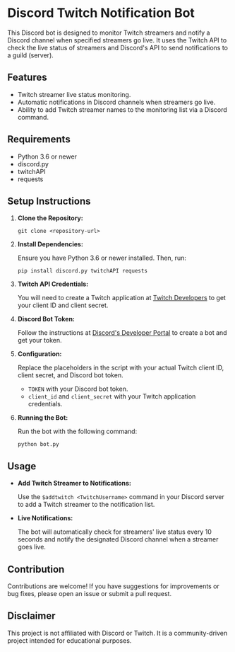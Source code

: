 # Discord Twitch Notification Bot

This Discord bot is designed to monitor Twitch streamers and notify a Discord channel when specified streamers go live. It uses the Twitch API to check the live status of streamers and Discord's API to send notifications to a guild (server).

## Features

- Twitch streamer live status monitoring.
- Automatic notifications in Discord channels when streamers go live.
- Ability to add Twitch streamer names to the monitoring list via a Discord command.

## Requirements

- Python 3.6 or newer
- discord.py
- twitchAPI
- requests

## Setup Instructions

1. **Clone the Repository:**

    ```
    git clone <repository-url>
    ```

2. **Install Dependencies:**

    Ensure you have Python 3.6 or newer installed. Then, run:

    ```
    pip install discord.py twitchAPI requests
    ```

3. **Twitch API Credentials:**

    You will need to create a Twitch application at [Twitch Developers](https://dev.twitch.tv/console/apps) to get your client ID and client secret.

4. **Discord Bot Token:**

    Follow the instructions at [Discord's Developer Portal](https://discord.com/developers/applications) to create a bot and get your token.

5. **Configuration:**

    Replace the placeholders in the script with your actual Twitch client ID, client secret, and Discord bot token.

    - `TOKEN` with your Discord bot token.
    - `client_id` and `client_secret` with your Twitch application credentials.

6. **Running the Bot:**

    Run the bot with the following command:

    ```
    python bot.py
    ```

## Usage

- **Add Twitch Streamer to Notifications:**

    Use the `$addtwitch <TwitchUsername>` command in your Discord server to add a Twitch streamer to the notification list.

- **Live Notifications:**

    The bot will automatically check for streamers' live status every 10 seconds and notify the designated Discord channel when a streamer goes live.

## Contribution

Contributions are welcome! If you have suggestions for improvements or bug fixes, please open an issue or submit a pull request.

## Disclaimer

This project is not affiliated with Discord or Twitch. It is a community-driven project intended for educational purposes.

